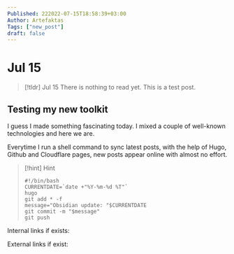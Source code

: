```yaml
---
Published: 222022-07-15T18:58:39+03:00
Author: Artefaktas
Tags: ["new_post"]
draft: false
---
```


# Jul 15

> [!tldr] Jul 15
> There is nothing to read yet. This is a test post.

## Testing my new toolkit

I guess I made something fascinating today. I mixed a couple of well-known technologies and here we are.

Everytime I run a shell command to sync latest posts, with the help of Hugo, Github and Cloudflare pages, new posts appear online with almost no effort.

> [!hint] Hint
>
> ```
> #!/bin/bash
> CURRENTDATE=`date +"%Y-%m-%d %T"`
> hugo
> git add * -f
> message="Obsidian update: "$CURRENTDATE
> git commit -m "$message"
> git push
> ```

Internal links if exists:

External links if exist:

